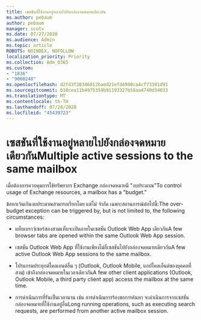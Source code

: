 ```yaml
---
title: เซสชันที่ใช้งานอยู่หลายไปยังกล่องจดหมายเดียวกัน
ms.author: pebaum
author: pebaum
manager: scotv
ms.date: 07/27/2020
ms.audience: Admin
ms.topic: article
ROBOTS: NOINDEX, NOFOLLOW
localization_priority: Priority
ms.collection: Adm_O365
ms.custom:
- "1836"
- "9000248"
ms.openlocfilehash: d2fd3f20346012baed21efd4900ca4cf73391d91
ms.sourcegitcommit: b10cea11b4975354b91193327b58aa4740d34833
ms.translationtype: MT
ms.contentlocale: th-TH
ms.lasthandoff: 07/28/2020
ms.locfileid: "45439723"
---
```

# <a name="multiple-active-sessions-to-the-same-mailbox"></a><span data-ttu-id="808d3-102">เซสชันที่ใช้งานอยู่หลายไปยังกล่องจดหมายเดียวกัน</span><span class="sxs-lookup"><span data-stu-id="808d3-102">Multiple active sessions to the same mailbox</span></span>

<span data-ttu-id="808d3-103">เมื่อต้องการควบคุมการใช้ทรัพยากร Exchange กล่องจดหมายมี "งบประมาณ"</span><span class="sxs-lookup"><span data-stu-id="808d3-103">To control usage of Exchange resources, a mailbox has a "budget."</span></span>

<span data-ttu-id="808d3-104">ข้อยกเว้นเกินงบประมาณสามารถเรียกโดย แต่ไม่ จํากัด เฉพาะสถานการณ์ต่อไปนี้:</span><span class="sxs-lookup"><span data-stu-id="808d3-104">The over-budget exception can be triggered by, but is not limited to, the following circumstances:</span></span>

- <span data-ttu-id="808d3-105">แท็บเบราว์เซอร์สองสามแท็บจะเปิดภายในเซสชัน Outlook Web App เดียวกัน</span><span class="sxs-lookup"><span data-stu-id="808d3-105">A few browser tabs are opened within the same Outlook Web App session.</span></span>

- <span data-ttu-id="808d3-106">เซสชัน Outlook Web App ที่ใช้งานเพียงไม่กี่เซสชันไปยังกล่องจดหมายเดียวกัน</span><span class="sxs-lookup"><span data-stu-id="808d3-106">A few active Outlook Web App sessions to the same mailbox.</span></span>

- <span data-ttu-id="808d3-107">โปรแกรมประยุกต์ไคลเอนต์อื่น ๆ (Outlook, Outlook Mobile, แอปไคลเอ็นต์ของบุคคลที่สาม) เข้าถึงกล่องจดหมายในเวลาเดียวกัน</span><span class="sxs-lookup"><span data-stu-id="808d3-107">A few other client applications (Outlook, Outlook Mobile, a third party client app) access the mailbox at the same time.</span></span>

- <span data-ttu-id="808d3-108">การดําเนินการที่รันเป็นเวลานาน เช่น การดําเนินการร้องขอการค้นหา จะดําเนินการจากเซสชันกล่องจดหมายที่ใช้งานอยู่อื่น</span><span class="sxs-lookup"><span data-stu-id="808d3-108">Long running operations, such as executing search requests, are performed from another active mailbox session.</span></span>

